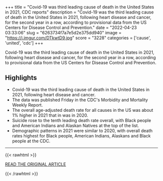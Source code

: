 +++
title = "Covid-19 was third leading cause of death in the United States in 2021, CDC reports"
description = "Covid-19 was the third leading cause of death in the United States in 2021, following heart disease and cancer, for the second year in a row, according to provisional data from the US Centers for Disease Control and Prevention."
date = "2022-04-23 03:33:06"
slug = "6263734f7a7e5d2e375dd940"
image = "https://i.imgur.com/DTkwtD9.jpg"
score = "3228"
categories = ['cause', 'united', 'cdc']
+++

Covid-19 was the third leading cause of death in the United States in 2021, following heart disease and cancer, for the second year in a row, according to provisional data from the US Centers for Disease Control and Prevention.

## Highlights

- Covid-19 was the third leading cause of death in the United States in 2021, following heart disease and cancer.
- The data was published Friday in the CDC's Morbidity and Mortality Weekly Report.
- The overall age-adjusted death rate for all causes in the US was about 1% higher in 2021 that in was in 2020.
- Suicide rose to the tenth leading death rate overall, with Black people and American Indians and Alaskan Natives at the top of the list.
- Demographic patterns in 2021 were similar to 2020, with overall death rates highest for Black people, American Indians, Alaskans and Black people at the CDC.

---

{{< rawhtml >}}
  <p class="article-category">
    <a target="_blank" href="https://www.cnn.com/2022/04/22/health/covid-third-leading-cause-of-death-2021/index.html">READ THE ORIGINAL ARTICLE</a>
  </p>
{{< /rawhtml >}}
